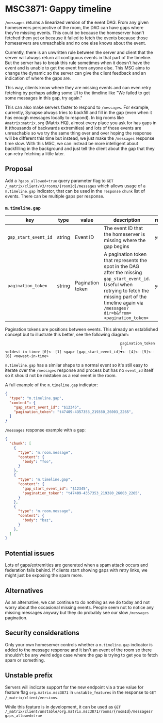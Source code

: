 # MSC3871: Gappy timeline

`/messages` returns a linearized version of the event DAG. From any given
homeservers perspective of the room, the DAG can have gaps where they're missing
events. This could be because the homeserver hasn't fetched them yet or because
it failed to fetch the events because those homeservers are unreachable and no
one else knows about the event.

Currently, there is an unwritten rule between the server and client that the
server will always return all contiguous events in that part of the timeline.
But the server has to break this rule sometimes when it doesn't have the event
and is unable to get the event from anyone else. This MSC aims to change the
dynamic so the server can give the client feedback and an indication of where
the gaps are.

This way, clients know where they are missing events and can even retry fetching
by perhaps adding some UI to the timeline like "We failed to get some messages
in this gap, try again."

This can also make servers faster to respond to `/messages`. For example,
currently, Synapse always tries to backfill and fill in the gap (even when it
has enough messages locally to respond). In big rooms like `#matrix:matrix.org`
(Matrix HQ), almost every place you ask for has gaps in it (thousands of
backwards extremities) and lots of those events are unreachable so we try the
same thing over and over hoping the response will be different this time but
instead, we just make the `/messages` response time slow. With this MSC, we can
instead be more intelligent about backfilling in the background and just tell
the client about the gap that they can retry fetching a little later.


## Proposal

Add a `?gaps_allowed=true` query parameter flag to `GET
/_matrix/client/v3/rooms/{roomId}/messages` which allows usage of a
`m.timeline.gap` indicator, that can be used in the `response` `chunk` list of
events. There can be multiple gaps per response.


### `m.timeline.gap`

key | type | value | description | required
--- | --- | --- | --- | ---
`gap_start_event_id` | string | Event ID | The event ID that the homeserver is missing where the gap begins | yes
`pagination_token` | string | Pagination token | A pagination token that represents the spot in the DAG after the missing `gap_start_event_id`. Useful when retrying to fetch the missing part of the timeline again via `/messages?dir=b&from=<pagination_token>` | yes

Pagination tokens are positions between events. This already an established
concept but to illustrate this better, see the following diagram:
```
                                                     pagination_token
                                                     |
<oldest-in-time> [0]<--[1] <gap> [gap_start_event_id]▼<--[4]<--[5]<--[6] <newest-in-time>
```

`m.timeline.gap` has a similar shape to a normal event so it's still easy to
iterate over the `/messages` response and process but has no `event_id` itself
so it should not be mistaken as a real event in the room.

A full example of the `m.timeline.gap` indicator:

```json
{
  "type": "m.timeline.gap",
  "content": {
    "gap_start_event_id": "$12345",
    "pagination_token": "t47409-4357353_219380_26003_2265",
  }
}
```

`/messages` response example with a gap:

```json
{
  "chunk": [
    {
      "type": "m.room.message",
      "content": {
        "body": "foo",
      }
    },
    {
      "type": "m.timeline.gap",
      "content": {
        "gap_start_event_id": "$12345",
        "pagination_token": "t47409-4357353_219380_26003_2265",
      }
    },
    {
      "type": "m.room.message",
      "content": {
        "body": "baz",
      }
    },
  ]
}
```


## Potential issues

Lots of gaps/extremities are generated when a spam attack occurs and federation
falls behind. If clients start showing gaps with retry links, we might just be
exposing the spam more.


## Alternatives

As an alternative, we can continue to do nothing as we do today and not worry
about the occasional missing events. People seem not to notice any missing
messages anyway but they do probably see our slow `/messages` pagination.



## Security considerations

Only your own homeserver controls whether a `m.timeline.gap` indicator is added to the
message response and it isn't an event of the room so there shouldn't be any weird
edge case where the gap is trying to get you to fetch spam or something.


## Unstable prefix

Servers will indicate support for the new endpoint via a true value for feature
flag `org.matrix.msc3871` in `unstable_features` in the response to `GET
/_matrix/client/versions`.

While this feature is in development, it can be used as `GET
/_matrix/client/unstable/org.matrix.msc3871/rooms/{roomId}/messages?gaps_allowed=true`


